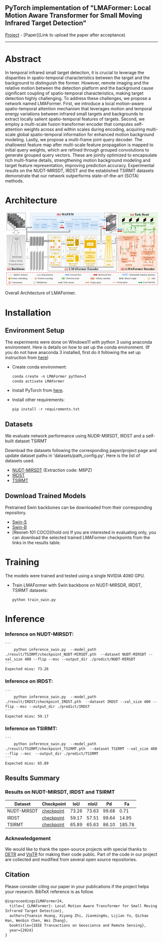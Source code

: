 ## PyTorch implementation of "LMAFormer: Local Motion Aware Transformer for Small Moving Infrared Target Detection" 
[Project](https://github.com/lifier/LMAFormer-master) - [Paper](Link to upload the paper after acceptance)
<hr>

# Abstract
In temporal infrared small target detection, it is crucial to leverage the disparities in spatio-temporal characteristics between the target and the background to distinguish the former. However, remote imaging and the relative motion between the detection platform and the background cause significant coupling of spatio-temporal characteristics, making target detection highly challenging. To address these challenges, we propose a network named LMAFormer. First, we introduce a local motion-aware spatio-temporal attention mechanism that leverages motion and temporal energy variations between infrared small targets and backgrounds to extract locally salient spatio-temporal features of targets. Second, we employ a multi-scale fusion transformer encoder that computes self-attention weights across and within scales during encoding, acquiring multi-scale global spatio-temporal information for enhanced motion background modeling. Lastly, we propose a multi-frame joint query decoder. The shallowest feature map after multi-scale feature propagation is mapped to initial query weights, which are refined through grouped convolutions to generate grouped query vectors. These are jointly optimized to encapsulate rich multi-frame details, strengthening motion background modeling and target feature representation, improving prediction accuracy. Experimental results on the NUDT-MIRSDT, IRDST and the established TSIRMT datasets demonstrate that our network outperforms state-of-the-art (SOTA) methods.



# Architecture
<p align="center">
  <img src="pic/LMAFormer_fig_1.png" width="auto" alt="accessibility text">
</p>
Overall Architecture of LMAFormer.

# Installation


## Environment Setup
The experiments were done on Windows11 with python 3 using anaconda environment. Here is details on how to set up the conda environment.
(If you do not have anaconda 3 installed, first do it following the set up instruction from [here](https://www.anaconda.com/products/distribution)) 

* Create conda environment:
 
  ```create environment
  conda create -n LMAFormer python=3
  conda activate LMAFormer
  ```

* Install PyTorch from [here](https://pytorch.org/get-started/locally/). 


* Install other requirements:

  ```setup
  pip install -r requirements.txt

## Datasets
We evaluate network performance using NUDR-MIRSDT, IRDST and a self-built dataset TSIRMT

Download the datasets following the corresponding paper/project page and update dataset paths in 'datasets/path_config.py'. 
Here is the list of datasets used. 

- [NUDT-MIRSDT](https://mail.nudt.edu.cn/coremail/common/nfFile.jsp?share_link=5418DA3CCDBA48F8A81AE154DA02C3D5&uid=liruojing%40nudt.edu.cn) (Extraction code: M6PZ)
- [IRDST](https://drive.google.com/drive/folders/0ABYEIdgnW9YvUk9PVA)
- [TSIRMT](https://drive.google.com/drive/folders/0ABYEIdgnW9YvUk9PVA)

## Download Trained Models 
Pretrained Swin backbones can be downloaded from their corresponding repository. 
- [Swin-S](https://github.com/SwinTransformer/storage/releases/download/v1.0.4/swin_small_patch244_window877_kinetics400_1k.pth)
- [Swin-B](https://github.com/SwinTransformer/storage/releases/download/v1.0.4/swin_base_patch244_window877_kinetics400_22k.pth)
- [Resnet-101 COCO](hold on)
If you are interested in evaluating only, you can download the selected trained LMAFormer checkpoints from the links in the results table.   


# Training 

The models were trained and tested using a single NVIDIA 4080 GPU.  

* Train LMAFormer with Swin backbone on NUDT-MIRSDR, IRDST, TSIRMT datasets:
  ```
  python train_swin.py
  ```

# Inference
### Inference on NUDT-MIRSDT:
    ```
        python inference_swin.py  --model_path ./result/TSIRMT/checkpoint_NUDT-MIRSDT.pth  --dataset NUDT-MIRSDT --val_size 400 --flip --msc --output_dir ./predict/NUDT-MIRSDT  
    ```
    Expected miou: 73.26
### Inference on IRDST:
    ```
        python inference_swin.py  --model_path ./result/IRDST/checkpoint_IRDST.pth  --dataset IRDST --val_size 400 --flip --msc --output_dir ./predict/IRDST
    ```
    Expected miou: 59.17
### Inference on TSIRMT:
    ```
        python inference_swin.py  --model_path ./result/TSIRMT/checkpoint_TSIRMT.pth  --dataset TSIRMT --val_size 400 --flip --msc  --output_dir ./predict/TSIRMT
    ```
    Expected miou: 65.89

## Results Summary
### Results on NUDT-MIRSDT, IRDST and TSIRMT
| Dataset  | Checkpoint                                                                                        | IoU  | nIoU | Pd | Fa |
|-----------|---------------------------------------------------------------------------------------------------|------|------|------|------|
| NUDT-MIRSDT | [checkpoint](https://drive.google.com/drive/folders/0ABYEIdgnW9YvUk9PVA)  | 73.26 | 73.63 | 99.68 | 0.71 |
| IRDST | [checkpoint](https://drive.google.com/drive/folders/0ABYEIdgnW9YvUk9PVA)  | 59.17 | 57.51 | 99.64 | 14.95 |
| TSIRMT | [checkpoint](https://drive.google.com/drive/folders/0ABYEIdgnW9YvUk9PVA)  | 65.89 | 65.63 | 86.10 | 185.78 |

### Acknowledgement
We would like to thank the open-source projects with  special thanks to [DETR](https://github.com/facebookresearch/detr)  and [VisTR](https://github.com/Epiphqny/VisTR) for making their code public. Part of the code in our project are collected and modified from several open source repositories.

## Citation
Please consider citing our paper in your publications if the project helps your research. BibTeX reference is as follow.

```
@inproceedings{LMAFormer24,
  title={ {LMAFormer}: Local Motion Aware Transformer for Small Moving Infrared Target Detection},
  author={Yuanxin Huang, Xiyang Zhi, JianmingHu, Lijian Yu, Qichao Han, Wenbin Chen, Wei Zhang},
  booktitle={IEEE Transactions on Geoscience and Remote Sensing},
  year={2024}
}
```

